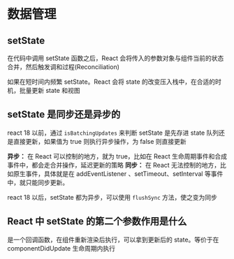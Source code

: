 # 数据管理

## setState

在代码中调用 setState 函数之后，React 会将传入的参数对象与组件当前的状态合并，然后触发调和过程(Reconciliation)

如果在短时间内频繁 setState。React 会将 state 的改变压入栈中，在合适的时机，批量更新 state 和视图

## setState 是同步还是异步的

react 18 以前，通过 `isBatchingUpdates` 来判断 setState 是先存进 state 队列还是直接更新，如果值为 true 则执行异步操作，为 false 则直接更新

**异步：** 在 React 可以控制的地方，就为 true，比如在 React 生命周期事件和合成事件中，都会走合并操作，延迟更新的策略
**同步：** 在 React 无法控制的地方，比如原生事件，具体就是在 addEventListener 、setTimeout、setInterval 等事件中，就只能同步更新。

react 18 以后，setState 都为异步，可以使用 `flushSync` 方法，使之变为同步

## React 中 setState 的第二个参数作用是什么

是一个回调函数，在组件重新渲染后执行，可以拿到更新后的 state。等价于在 componentDidUpdate 生命周期内执行
